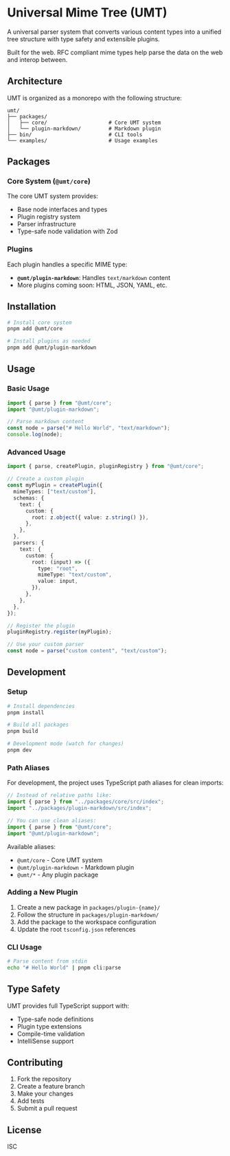 # Universal Mime Tree (UMT)

A universal parser system that converts various content types into a unified
tree structure with type safety and extensible plugins.

Built for the web. RFC compliant mime types help parse the data on the web and
interop between.

## Architecture

UMT is organized as a monorepo with the following structure:

```
umt/
├── packages/
│   ├── core/                    # Core UMT system
│   └── plugin-markdown/         # Markdown plugin
├── bin/                         # CLI tools
└── examples/                    # Usage examples
```

## Packages

### Core System (`@umt/core`)

The core UMT system provides:

- Base node interfaces and types
- Plugin registry system
- Parser infrastructure
- Type-safe node validation with Zod

### Plugins

Each plugin handles a specific MIME type:

- **`@umt/plugin-markdown`**: Handles `text/markdown` content
- More plugins coming soon: HTML, JSON, YAML, etc.

## Installation

```bash
# Install core system
pnpm add @umt/core

# Install plugins as needed
pnpm add @umt/plugin-markdown
```

## Usage

### Basic Usage

```typescript
import { parse } from "@umt/core";
import "@umt/plugin-markdown";

// Parse markdown content
const node = parse("# Hello World", "text/markdown");
console.log(node);
```

### Advanced Usage

```typescript
import { parse, createPlugin, pluginRegistry } from "@umt/core";

// Create a custom plugin
const myPlugin = createPlugin({
  mimeTypes: ["text/custom"],
  schemas: {
    text: {
      custom: {
        root: z.object({ value: z.string() }),
      },
    },
  },
  parsers: {
    text: {
      custom: {
        root: (input) => ({
          type: "root",
          mimeType: "text/custom",
          value: input,
        }),
      },
    },
  },
});

// Register the plugin
pluginRegistry.register(myPlugin);

// Use your custom parser
const node = parse("custom content", "text/custom");
```

## Development

### Setup

```bash
# Install dependencies
pnpm install

# Build all packages
pnpm build

# Development mode (watch for changes)
pnpm dev
```

### Path Aliases

For development, the project uses TypeScript path aliases for clean imports:

```typescript
// Instead of relative paths like:
import { parse } from "../packages/core/src/index";
import "../packages/plugin-markdown/src/index";

// You can use clean aliases:
import { parse } from "@umt/core";
import "@umt/plugin-markdown";
```

Available aliases:

- `@umt/core` - Core UMT system
- `@umt/plugin-markdown` - Markdown plugin
- `@umt/*` - Any plugin package

### Adding a New Plugin

1. Create a new package in `packages/plugin-{name}/`
2. Follow the structure in `packages/plugin-markdown/`
3. Add the package to the workspace configuration
4. Update the root `tsconfig.json` references

### CLI Usage

```bash
# Parse content from stdin
echo "# Hello World" | pnpm cli:parse
```

## Type Safety

UMT provides full TypeScript support with:

- Type-safe node definitions
- Plugin type extensions
- Compile-time validation
- IntelliSense support

## Contributing

1. Fork the repository
2. Create a feature branch
3. Make your changes
4. Add tests
5. Submit a pull request

## License

ISC
